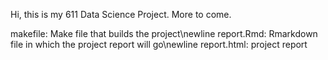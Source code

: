 Hi, this is my 611 Data Science Project. More to come.


makefile: Make file that builds the project\newline
report.Rmd: Rmarkdown file in which the project report will go\newline
report.html: project report

